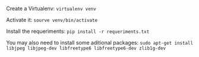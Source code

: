 Create a Virtualenv:
`virtualenv venv`

Activate it:
`sourve venv/bin/activate`

Install the requeriments:
`pip install -r requeriments.txt`

You may also need to install some aditional packages:
`sudo apt-get install libjpeg libjpeg-dev libfreetype6 libfreetype6-dev zlib1g-dev`
